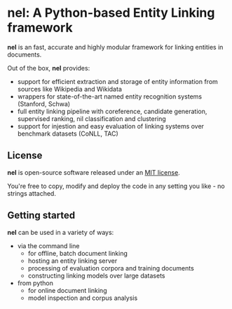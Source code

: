 # nel: A Python-based Entity Linking framework

__nel__ is an fast, accurate and highly modular framework for linking entities in documents.

Out of the box, __nel__ provides:

- support for efficient extraction and storage of entity information from sources like Wikipedia and Wikidata
- wrappers for state-of-the-art named entity recognition systems (Stanford, Schwa)
- full entity linking pipeline with coreference, candidate generation, supervised ranking, nil classification and clustering
- support for injestion and easy evaluation of linking systems over benchmark datasets (CoNLL, TAC)

## License

__nel__ is open-source software released under an [MIT license](http://opensource.org/licenses/MIT).

You're free to copy, modify and deploy the code in any setting you like - no strings attached.

## Getting started

__nel__ can be used in a variety of ways:

- via the command line
    - for offline, batch document linking
    - hosting an entity linking server
    - processing of evaluation corpora and training documents
    - constructing linking models over large datasets
- from python
    - for online document linking
    - model inspection and corpus analysis

